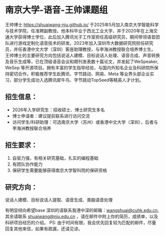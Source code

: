# 南京大学-语音-王帅课题组
王帅博士 https://shuaiwang-nju.github.io/ 于2025年5月加入南京大学智能科学与技术学院，任准聘副教授。他本科毕业于西北工业大学，并于2020年在上海交通大学获得博士学位，此后加入腾讯光子工作室担任高级研究员，期间带领语音团队进行游戏定制化语音技术的研发。2023年加入深圳市大数据研究院担任研究员，并任香港中文大学（深圳）客座助理教授，与李海洲教授联合培养博士生。
王帅博士的主要研究方向包括说话人建模、目标说话人处理、语音合成、声音转换及音乐生成等，已在顶级语音会议和期刊发表数十篇论文，并发起了WeSpeaker, WeSep 等开源项目。拥有丰富的学生指导经验，与国内外知名企业及科研院所保持密切合作，积极推荐学生赴腾讯、字节跳动、网易、Meta  等业界头部企业实习，部分学生成功入选腾讯犀牛鸟、字节跳动TopSeed等精英人才计划。

## 招生信息：
- 2026年入学研究生：招收硕士、博士研究生多名 
- 博士申请者：建议提前联系进行访问交流
- 访问学生/科研助理：可选南京大学（苏州）或香港中文大学（深圳），后者与李海洲教授联合培养
  
## 招生要求：
1. 自驱力强，有相关研究基础，扎实的编程基础
2. 有团队协作能力
3. 保研学生需要能够获得南京大学智科院的保研资格

## 研究方向：
说话人建模、目标说话人提取、语音生成、类脑语音处理

有明显倾向希望base 深圳的请联系我港中深的邮箱：wangshuai@cuhk.edu.cn,  其余请联系 shuaiwang@nju.edu.cn ，请在邮件中附上你的简历，成绩单，以及科研项目经历的介绍。
PS: 由于时间有限，我会优先回复较为匹配的邮件，尽量回复其他来信，如果有疏漏，还请见谅。
